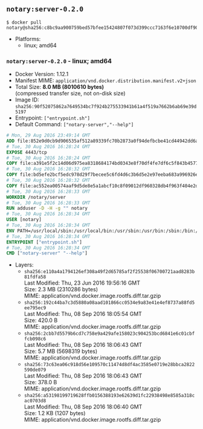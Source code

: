 ## `notary:server-0.2.0`

```console
$ docker pull notary@sha256:c8bc9aa900759bed57bfee15424807f073d399ccc7163f6e10700df9061edbbd
```

-	Platforms:
	-	linux; amd64

### `notary:server-0.2.0` - linux; amd64

-	Docker Version: 1.12.1
-	Manifest MIME: `application/vnd.docker.distribution.manifest.v2+json`
-	Total Size: **8.0 MB (8010610 bytes)**  
	(compressed transfer size, not on-disk size)
-	Image ID: `sha256:90f52075862a7649534bc7f924b275533941b61a4f519a7662b6ab69e39d5197`
-	Entrypoint: `["entrypoint.sh"]`
-	Default Command: `["notary-server","--help"]`

```dockerfile
# Mon, 29 Aug 2016 23:49:14 GMT
ADD file:852e9d0cb9d906535af512a89339fc70b2873a0f94defbcbe41cd44942dd6ac8 in / 
# Tue, 30 Aug 2016 16:28:24 GMT
EXPOSE 4443/tcp
# Tue, 30 Aug 2016 16:28:24 GMT
COPY file:a391e5f2c14d06d975ea8318684174bd0343e8f70df4fe7df6c5f843b4577f75 in /notary/server/ 
# Tue, 30 Aug 2016 16:28:32 GMT
COPY file:bd5efe2bcf5edc978d29f7becee5c6fd4d6c3b6d5e2e97eeba683a996926ebe6 in /notary/server/ 
# Tue, 30 Aug 2016 16:28:32 GMT
COPY file:ac552ea00574aaf9d5de8e5a1abcf10c8f09012df960328db4f963f404e2d409 in /notary/server/ 
# Tue, 30 Aug 2016 16:28:33 GMT
WORKDIR /notary/server
# Tue, 30 Aug 2016 16:28:33 GMT
RUN adduser -D -H -g "" notary
# Tue, 30 Aug 2016 16:28:34 GMT
USER [notary]
# Tue, 30 Aug 2016 16:28:34 GMT
ENV PATH=/usr/local/sbin:/usr/local/bin:/usr/sbin:/usr/bin:/sbin:/bin:/notary/server
# Tue, 30 Aug 2016 16:28:34 GMT
ENTRYPOINT ["entrypoint.sh"]
# Tue, 30 Aug 2016 16:28:34 GMT
CMD ["notary-server" "--help"]
```

-	Layers:
	-	`sha256:e110a4a1794126ef308a49f2d65785af2f25538f06700721aad8283b81fdfa58`  
		Last Modified: Thu, 23 Jun 2016 19:56:16 GMT  
		Size: 2.3 MB (2310286 bytes)  
		MIME: application/vnd.docker.image.rootfs.diff.tar.gzip
	-	`sha256:192c44ba7c3d5880a08aad101866cc0534e9a83e41e4ef8737a88fd5ee795ec9`  
		Last Modified: Thu, 08 Sep 2016 18:05:54 GMT  
		Size: 420.0 B  
		MIME: application/vnd.docker.image.rootfs.diff.tar.gzip
	-	`sha256:2cbb7d5579b6cd7c758e9a429afe158023c904253bcd6841e6c01cbffcb098c6`  
		Last Modified: Thu, 08 Sep 2016 18:06:43 GMT  
		Size: 5.7 MB (5698319 bytes)  
		MIME: application/vnd.docker.image.rootfs.diff.tar.gzip
	-	`sha256:73c63ea06c918d56e109570c11474d8df4ac3585e0719e28bbca2822590de079`  
		Last Modified: Thu, 08 Sep 2016 18:06:43 GMT  
		Size: 378.0 B  
		MIME: application/vnd.docker.image.rootfs.diff.tar.gzip
	-	`sha256:a53198199719628ffb0156388193e62639d1fc22938498e8585a318cac0703d8`  
		Last Modified: Thu, 08 Sep 2016 18:06:40 GMT  
		Size: 1.2 KB (1207 bytes)  
		MIME: application/vnd.docker.image.rootfs.diff.tar.gzip
